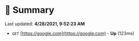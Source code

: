 # 📖 Summary
Last updated: **4/28/2021, 9:52:23 AM**

- `GET` [https://google.com](https://google.com) - **Up** (123ms)
